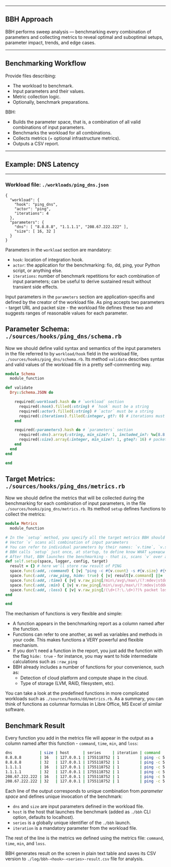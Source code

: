 
---

## BBH Approach

BBH performs sweep analysis — benchmarking every combination of parameters and collecting metrics to reveal optimal and suboptimal setups, parameter impact, trends, and edge cases.

---

## Benchmarking Workflow

Provide files describing:
- The workload to benchmark.
- Input parameters and their values.
- Metric collection logic.
- Optionally, benchmark preparations.

BBH:
- Builds the parameter space, that is, a combination of all valid combinations of input parameters.
- Benchmarks the workload for all combinations.
- Collects metrics (+ optional infrastructure metrics).
- Outputs a CSV report.

---

## Example: DNS Latency

---

### Workload file: `./workloads/ping_dns.json`

```jsonc
{
  "workload": {
    "hook": "ping_dns",
    "actor": "ping",
    "iterations": 4
  },
  "parameters": {
    "dns": [ "8.8.8.8", "1.1.1.1", "208.67.222.222" ],
    "size": [ 16, 32 ]
  }
}
```

Parameters in the `workload` section are mandatory:
- `hook`: location of integration hook.
- `actor`: the application for the benchmarking: fio, dd, ping, your Python script, or anything else.
- `iterations`: number of benchmark repetitions for each combination of input parameters; can be useful to derive sustained result without transient side effects.

Input parameters in the `parameters` section are application-specifis and defined by the creator of the workload file.
As ping accepts two parameters - target URL and packet size - the workload file defines these two and suggests ranges of reasonable values for each parameter.

## Parameter Schema: `./sources/hooks/ping_dns/schema.rb`

Now we should define valid syntax and semantics of the input parameters in the file referred to by `workload/hook` field in the workload file, `./sources/hooks/ping_dns/schema.rb`.
Its method `validate` describes syntax and valid values of the workload file in a pretty self-commenting way.

```ruby
module Schema
  module_function

def validate
  Dry::Schema.JSON do

    required(:workload).hash do # `workload` section
      required(:hook).filled(:string) # `hook` must be a string
      required(:actor).filled(:string) # `actor` must be a string
      required(:iterations).filled(:integer, gt?: 0) # iterations must be natural
    end

    required(:parameters).hash do # `parameters` section
      required(:dns).array(:string, min_size?: 1, included_in?: %w[8.8.8.8 1.1.1.1 208.67.222.222]) # DNS servers must be from the predefined list
      required(:size).array(:integer, min_size?: 1, gteq?: 16) # packet size must be array of naturals >= 16 (otherwise ping is unable to produce statistics)
    end
  end
end

end
```

## Target Metrics: `./sources/hooks/ping_dns/metrics.rb`

Now we should define the metrics that will be collected during the benchmarking for each combination of input parameters, in the file `./sources/hooks/ping_dns/metrics.rb`.
Its method `setup` defines functions to collect the metrics:

```ruby
module Metrics
  module_function

# In the `setup` method, you specify all the target metrics BBH should calculate for each combination of parameters
# Vector `v` scans all combination of input parameters
# You can refer to individual parameters by their names: `v.time`, `v.size`, using parameter names defined in your workload file
# BBH calls `setup` just once, at startup, to define know WHAT ьуекшсы and HOW it will have to derive during benchmarking
# After that, BBH launches the benchmarking - that is, scans `v` over all valid combinations of parameters
def self.setup(space, logger, config, target)
  result = {} # here we'll store raw result of PING
  space.func(:add, :command) { |v| "ping -c #{v.count} -s #{v.size} #{v.dns}" } # construct PING command with current combination of parameters
  space.func(:add, :raw_ping, hide: true) { |v| result[v.command] ||= `#{v.command} 2>&1` } # run PING and capture its raw result
  space.func(:add, :time) { |v| v.raw_ping[/min\/avg\/max\/(?:mdev|stddev) = [^\/]+\/([^\/]+)/, 1]&.to_f } # extract ping time
  space.func(:add, :min) { |v| v.raw_ping[/min\/avg\/max\/(?:mdev|stddev) = ([^\/]+)/, 1]&.to_f } # extract min ping time
  space.func(:add, :loss) { |v| v.raw_ping[/(\d+(?:\.\d+)?)% packet loss/, 1]&.to_f } # extract loss rate
end

end
```

The mechanism of functions is very flexible and simple:
- A function appears in the benchmarking report as a column named after the function.
- Functions can refer to one another, as well as variables and methods in your code. This makes functions a VERY powerful and flexible mechanism.
- If you don't need a function in the report, you just add the function with the flag `hide: true` - for instance, you may want to hide intermediate calculations such as `:raw_ping`
- BBH already includes a number of functions for your convenience, such as:
  - Detection of cloud platform and compute shape in the cloud.
  - Type of storage (LVM, RAID, filesystem, etc).

You can take a look at the predefined functions in more complicated workloads such as `./sources/hooks/dd/metrics.rb`.
As a summary, you can think of functions as columnar formulas in Libre Office, MS Excel of similar software.

## Benchmark Result

Every function you add in the metrics file will appear in the output as a column named after this function - `command`, `time`, `min`, and `loss`:

```bash
dns            | size | host      | series     | iteration | command                        | time  | min   | loss
8.8.8.8        | 16   | 127.0.0.1 | 1755118752 | 1         | ping -c 5 -s 16 8.8.8.8        | 0.828 | 0.783 | 0.0 
8.8.8.8        | 32   | 127.0.0.1 | 1755118752 | 1         | ping -c 5 -s 32 8.8.8.8        | 0.828 | 0.814 | 0.0 
1.1.1.1        | 16   | 127.0.0.1 | 1755118752 | 1         | ping -c 5 -s 16 1.1.1.1        | 0.841 | 0.791 | 0.0 
1.1.1.1        | 32   | 127.0.0.1 | 1755118752 | 1         | ping -c 5 -s 32 1.1.1.1        | 0.834 | 0.787 | 0.0 
208.67.222.222 | 16   | 127.0.0.1 | 1755118752 | 1         | ping -c 5 -s 16 208.67.222.222 | 0.725 | 0.679 | 0.0 
208.67.222.222 | 32   | 127.0.0.1 | 1755118752 | 1         | ping -c 5 -s 32 208.67.222.222 | 0.719 | 0.681 | 0.0
```

Each line of the output corresponds to unique combination from _parameter space_ and defines unique invocation of the benchmark:
- `dns` and `size` are input parameters defined in the workload file.
- `host` is the host that launches the benchmark (added as `./bbh` CLI option, defaults to localhost).
- `series` is a globally unique identifier of the `./bbh` launch.
- `iteration` is a mandatory parameter from the workload file.

The rest of the line is the metrics we defined using the metrics file: `command`, `time`, `min`, and `loss`.

BBH generates result on the screen in plain text table and saves its CSV version to `./log/bbh-<hook>-<series>-result.csv` file for analysis.

